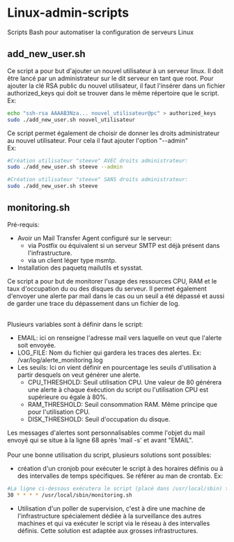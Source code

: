 # Linux-admin-scripts
Scripts Bash pour automatiser la configuration de serveurs Linux

## add_new_user.sh

Ce script a pour but d'ajouter un nouvel utilisateur à un serveur linux. Il doit être lancé par un administrateur sur le dit serveur en tant que root.
Pour ajouter la clé RSA public du nouvel utilisateur, il faut l'insérer dans un fichier authorized_keys qui doit se trouver dans le même répertoire que le script.
</br>Ex:
```bash
echo "ssh-rsa AAAAB3Nza... nouvel_utilisateur@pc" > authorized_keys
sudo ./add_new_user.sh nouvel_utilisateur
```
Ce script permet également de choisir de donner les droits administrateur au nouvel utilisateur. Pour cela il faut ajouter l'option "--admin"
</br>Ex:
```bash
#Création utilisateur "steeve" AVEC droits administrateur:
sudo ./add_new_user.sh steeve --admin

#Création utilisateur "steeve" SANS droits administrateur:
sudo ./add_new_user.sh steeve
```

## monitoring.sh

Pré-requis:
 - Avoir un Mail Transfer Agent configuré sur le serveur:
   - via Postfix ou équivalent si un serveur SMTP est déjà présent dans l'infrastructure.
   - via un client léger type msmtp.
- Installation des paquetq mailutils et sysstat.

Ce script a pour but de monitorer l'usage des ressources CPU, RAM et le taux d'occupation du ou des disques du serveur. Il permet également d'envoyer une alerte par mail dans le cas ou un seuil a été dépassé et aussi de garder une trace du dépassement dans un fichier de log.</br></br>

Plusieurs variables sont à définir dans le script:
- EMAIL: ici on renseigne l'adresse mail vers laquelle on veut que l'alerte soit envoyée.
- LOG_FILE: Nom du fichier qui gardera les traces des alertes. Ex: /var/log/alerte_monitoring.log
- Les seuils: Ici on vient définir en pourcentage les seuils d'utilisation à partir desquels on veut générer une alerte.
  - CPU_THRESHOLD: Seuil utilisation CPU. Une valeur de 80 générera une alerte à chaque éxécution du script ou l'utilisation CPU est supérieure ou égale à 80%.
  - RAM_THRESHOLD: Seuil consommation RAM. Même principe que pour l'utilisation CPU.
  - DISK_THRESHOLD: Seuil d'occupation du disque.

Les messages d'alertes sont personnalisables comme l'objet du mail envoyé qui se situe à la ligne 68 après 'mail -s' et avant "EMAIL".</br></br>
Pour une bonne utilisation du script, plusieurs solutions sont possibles:
- création d'un cronjob pour exécuter le script à des horaires définis ou à des intervalles de temps spécifiques. Se référer au man de crontab. Ex:
```bash
#La ligne ci-dessous exécutera le script (placé dans /usr/local/sbin) tout les jours et toutes les 30 minutes.
30 * * * * /usr/local/sbin/monitoring.sh
```
- Utilisation d'un poller de supervision, c'est à dire une machine de l'infrastructure spécialement dédiée à la surveillance des autres machines et qui va exécuter le script via le réseau à des intervalles définis. Cette solution est adaptée aux grosses infrastructures.

